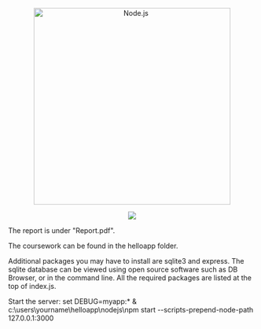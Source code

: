 <p align="center">
  <a href="https://nodejs.org/">
    <img alt="Node.js" src="https://nodejs.org/static/images/logo-light.svg" width="400"/>
  </a>
</p>
<p align="center">
  <a title="CII Best Practices" href="https://bestpractices.coreinfrastructure.org/projects/29"><img src="https://bestpractices.coreinfrastructure.org/projects/29/badge"></a>
</p>

The report is under "Report.pdf".

The coursework can be found in the helloapp folder.

Additional packages you may have to install are sqlite3 and express.
The sqlite database can be viewed using open source software such as DB Browser, or in the command line.
All the required packages are listed at the top of index.js.

Start the server:
set DEBUG=myapp:* & c:\users\yourname\helloapp\nodejs\npm start --scripts-prepend-node-path
127.0.0.1:3000
